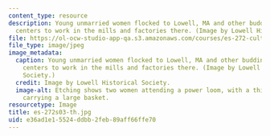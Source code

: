 ```yaml
---
content_type: resource
description: Young unmarried women flocked to Lowell, MA and other budding industrial
  centers to work in the mills and factories there. (Image by Lowell Historical Society.)
file: https://ol-ocw-studio-app-qa.s3.amazonaws.com/courses/es-272-culture-tech-spring-2003/e36ad1e15524ddbb2feb89aff66ffe70_es-272s03-th.jpg
file_type: image/jpeg
image_metadata:
  caption: Young unmarried women flocked to Lowell, MA and other budding industrial
    centers to work in the mills and factories there. (Image by Lowell Historical
    Society.)
  credit: Image by Lowell Historical Society.
  image-alt: Etching shows two women attending a power loom, with a third in the background
    carrying a large basket.
resourcetype: Image
title: es-272s03-th.jpg
uid: e36ad1e1-5524-ddbb-2feb-89aff66ffe70
---
```

